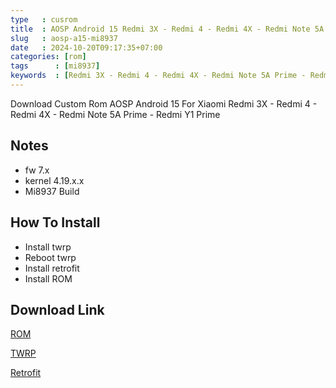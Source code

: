 ```yaml
---
type   : cusrom
title  : AOSP Android 15 Redmi 3X - Redmi 4 - Redmi 4X - Redmi Note 5A Prime - Redmi Y1 Prime
slug   : aosp-a15-mi8937
date   : 2024-10-20T09:17:35+07:00
categories: [rom]
tags      : [mi8937]
keywords  : [Redmi 3X - Redmi 4 - Redmi 4X - Redmi Note 5A Prime - Redmi Y1 Prime]
---
```


Download Custom Rom AOSP Android 15 For Xiaomi  Redmi 3X - Redmi 4 - Redmi 4X - Redmi Note 5A Prime - Redmi Y1 Prime


## Notes
- fw 7.x
- kernel 4.19.x.x
- Mi8937 Build

## How To Install
- Install twrp 
- Reboot twrp
- Install retrofit
- Install ROM

## Download Link
[ROM](https://t.me/wahyu6070files/1092)

[TWRP](https://t.me/wahyu6070files/1093)

[Retrofit](https://t.me/wahyu6070files/1094)


